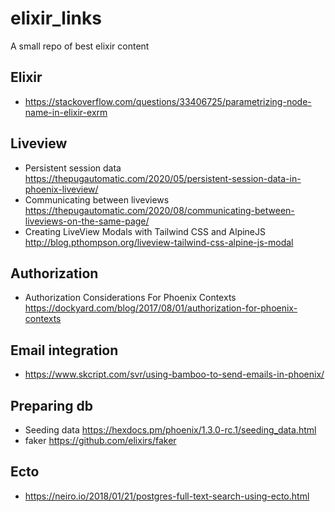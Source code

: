 # elixir_links

A small repo of best elixir content

## Elixir

* https://stackoverflow.com/questions/33406725/parametrizing-node-name-in-elixir-exrm

## Liveview

* Persistent session data https://thepugautomatic.com/2020/05/persistent-session-data-in-phoenix-liveview/
* Communicating between liveviews https://thepugautomatic.com/2020/08/communicating-between-liveviews-on-the-same-page/
* Creating LiveView Modals with Tailwind CSS and AlpineJS http://blog.pthompson.org/liveview-tailwind-css-alpine-js-modal

## Authorization

* Authorization Considerations For Phoenix Contexts https://dockyard.com/blog/2017/08/01/authorization-for-phoenix-contexts

## Email integration

* https://www.skcript.com/svr/using-bamboo-to-send-emails-in-phoenix/

## Preparing db

* Seeding data https://hexdocs.pm/phoenix/1.3.0-rc.1/seeding_data.html
* faker https://github.com/elixirs/faker

## Ecto

* https://neiro.io/2018/01/21/postgres-full-text-search-using-ecto.html
